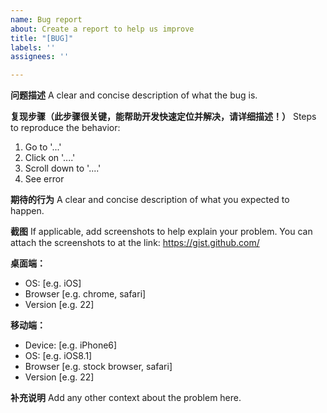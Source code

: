 ```yaml
---
name: Bug report
about: Create a report to help us improve
title: "[BUG]"
labels: ''
assignees: ''

---
```


**问题描述**
A clear and concise description of what the bug is.

**复现步骤（此步骤很关键，能帮助开发快速定位并解决，请详细描述！）**
Steps to reproduce the behavior:
1. Go to '...'
2. Click on '....'
3. Scroll down to '....'
4. See error

**期待的行为**
A clear and concise description of what you expected to happen.

**截图**
If applicable, add screenshots to help explain your problem.
You can attach the screenshots to at the link: https://gist.github.com/

**桌面端：**
 - OS: [e.g. iOS]
 - Browser [e.g. chrome, safari]
 - Version [e.g. 22]

**移动端：**
 - Device: [e.g. iPhone6]
 - OS: [e.g. iOS8.1]
 - Browser [e.g. stock browser, safari]
 - Version [e.g. 22]

**补充说明**
Add any other context about the problem here.
